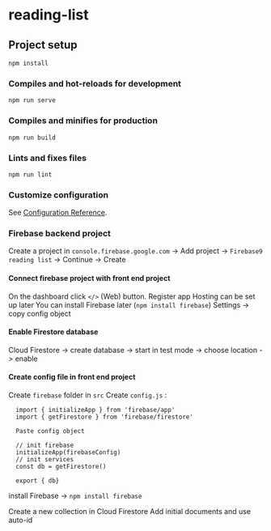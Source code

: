 # reading-list

## Project setup
```
npm install
```

### Compiles and hot-reloads for development
```
npm run serve
```

### Compiles and minifies for production
```
npm run build
```

### Lints and fixes files
```
npm run lint
```

### Customize configuration
See [Configuration Reference](https://cli.vuejs.org/config/).

### Firebase backend project
Create a project in `console.firebase.google.com` -> Add project -> `Firebase9 reading list` -> Continue -> Create

#### Connect firebase project with front end project
On the dashboard click `</>` (Web) button.
Register app
Hosting can be set up later
You can install Firebase later (`npm install firebase`)
Settings -> copy config object

#### Enable Firestore database
Cloud Firestore -> create database -> start in test mode -> choose location -> enable

#### Create config file in front end project
Create `firebase` folder in `src`
Create `config.js` :

```
  import { initializeApp } from 'firebase/app'
  import { getFirestore } from 'firebase/firestore'

  Paste config object

  // init firebase
  initializeApp(firebaseConfig)
  // init services
  const db = getFirestore()
  
  export { db}
```

install Firebase -> `npm install firebase`


Create a new collection in Cloud Firestore
Add initial documents and use auto-id



